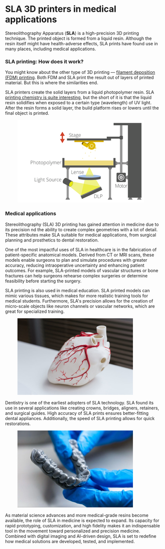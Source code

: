 # SLA 3D printers in medical applications

Stereolithography Apparatus (**SLA**) is a high-precision 3D printing technique. The printed object is formed from a liquid resin. Although the resin itself might have health-adverse effects, SLA prints have found use in many places, including medical applications.

### SLA printing: How does it work?

You might know about the other type of 3D printing — [filament deposition (FDM) printing](https://www.hubs.com/knowledge-base/what-is-fdm-3d-printing/). Both FDM and SLA print the result out of layers of printed material. But this is where the similarities end.

SLA printers create the solid layers from a liquid photopolymer resin. SLA [printing chemistry is quite interesting](https://blog.prusa3d.com/everything-you-always-wanted-to-know-about-resins-and-safety-sla-printing-but-were-afraid-to-ask_70758/), but the short of it is that the liquid resin solidifies when exposed to a certain type (wavelength) of UV light. After the resin forms a solid layer, the build platform rises or lowers until the final object is printed.

<figure><img src=".gitbook/assets/Digital-Light-Processing-DLP.png" alt=""><figcaption></figcaption></figure>

### Medical applications

Stereolithography (SLA) 3D printing has gained attention in medicine due to its precision nd the ability to create complex geometries with a lot of detail. These attributes make SLA suitable for medical applications, from surgical planning and prosthetics to dental restoration.

One of the most impactful uses of SLA in healthcare is in the fabrication of patient-specific anatomical models. Derived from CT or MRI scans, these models enable surgeons to plan and simulate procedures with greater accuracy, reducing intraoperative uncertainty and enhancing patient outcomes. For example, SLA-printed models of vascular structures or bone fractures can help surgeons rehearse complex surgeries or determine feasibility before starting the surgery.

SLA printing is also used in medical education. SLA printed models can mimic various tissues, which makes for more realistic training tools for medical students. Furthermore, SLA's precision allows for the creation of micro-scale objects like neuron channels or vascular networks, which are great for specialized training.

<figure><img src=".gitbook/assets/5e909123c6774e0ffc4028fa_25-preview-image-min.jpg" alt="" width="375"><figcaption></figcaption></figure>

Dentistry is one of the earliest adopters of SLA technology. SLA found its use in several applications like creating crowns, bridges, aligners, retainers, and surgical guides. High accuracy of SLA prints ensures better-fitting dental appliances. Additionally, the speed of SLA printing allows for quick restorations.

<figure><img src=".gitbook/assets/image22.webp" alt="" width="375"><figcaption></figcaption></figure>

As material science advances and more medical-grade resins become available, the role of SLA in medicine is expected to expand. Its capacity for rapid prototyping, customization, and high fidelity makes it an indispensable tool in the movement toward personalized and precision medicine. Combined with digital imaging and AI-driven design, SLA is set to redefine how medical solutions are developed, tested, and implemented.

